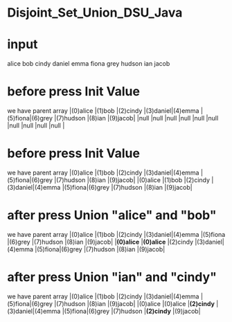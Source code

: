 # Disjoint_Set_Union_DSU_Java

# input
alice bob cindy daniel emma fiona grey hudson ian jacob

# before press Init Value
we have parent array
|(0)alice |(1)bob |(2)cindy |(3)daniel|(4)emma |(5)fiona|(6)grey |(7)hudson |(8)ian |(9)jacob|
|null     |null   |null     |null     |null    |null    |null    |null      |null   |null    |

# before press Init Value
we have parent array
|(0)alice |(1)bob |(2)cindy |(3)daniel|(4)emma |(5)fiona|(6)grey |(7)hudson |(8)ian |(9)jacob|
|(0)alice |(1)bob |(2)cindy |(3)daniel|(4)emma |(5)fiona|(6)grey |(7)hudson |(8)ian |(9)jacob|

# after press Union "alice" and "bob"
we have parent array
|(0)alice     |(1)bob       |(2)cindy |(3)daniel|(4)emma  |(5)fiona |(6)grey |(7)hudson |(8)ian |(9)jacob|
|**(0)alice** |**(0)alice** |(2)cindy |(3)daniel|(4)emma |(5)fiona|(6)grey |(7)hudson |(8)ian |(9)jacob|


# after press Union "ian" and "cindy"
we have parent array
|(0)alice     |(1)bob       |(2)cindy     |(3)daniel|(4)emma  |(5)fiona|(6)grey |(7)hudson |(8)ian        |(9)jacob|
|(0)alice     |(0)alice     |**(2)cindy** |(3)daniel|(4)emma  |(5)fiona|(6)grey |(7)hudson |**(2)cindy**  |(9)jacob|